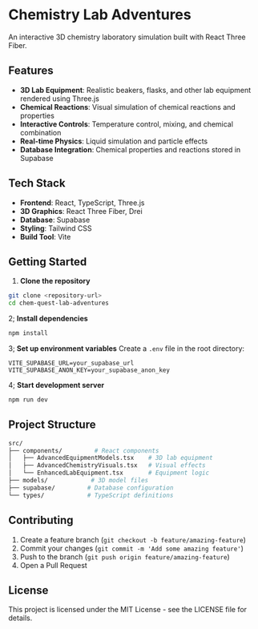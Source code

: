 # Chemistry Lab Adventures

An interactive 3D chemistry laboratory simulation built with React Three Fiber.

## Features

- **3D Lab Equipment**: Realistic beakers, flasks, and other lab equipment rendered using Three.js
- **Chemical Reactions**: Visual simulation of chemical reactions and properties
- **Interactive Controls**: Temperature control, mixing, and chemical combination
- **Real-time Physics**: Liquid simulation and particle effects
- **Database Integration**: Chemical properties and reactions stored in Supabase

## Tech Stack

- **Frontend**: React, TypeScript, Three.js
- **3D Graphics**: React Three Fiber, Drei
- **Database**: Supabase
- **Styling**: Tailwind CSS
- **Build Tool**: Vite

## Getting Started

1. **Clone the repository**

```sh
git clone <repository-url>
cd chem-quest-lab-adventures
```

2; **Install dependencies**

```sh
npm install
```

3; **Set up environment variables**
Create a `.env` file in the root directory:

```env
VITE_SUPABASE_URL=your_supabase_url
VITE_SUPABASE_ANON_KEY=your_supabase_anon_key
```

4; **Start development server**

```sh
npm run dev
```

## Project Structure

```sh
src/
├── components/         # React components
│   ├── AdvancedEquipmentModels.tsx    # 3D lab equipment
│   ├── AdvancedChemistryVisuals.tsx   # Visual effects
│   └── EnhancedLabEquipment.tsx       # Equipment logic
├── models/            # 3D model files
├── supabase/         # Database configuration
└── types/            # TypeScript definitions
```

## Contributing

1. Create a feature branch (`git checkout -b feature/amazing-feature`)
2. Commit your changes (`git commit -m 'Add some amazing feature'`)
3. Push to the branch (`git push origin feature/amazing-feature`)
4. Open a Pull Request

## License

This project is licensed under the MIT License - see the LICENSE file for details.
